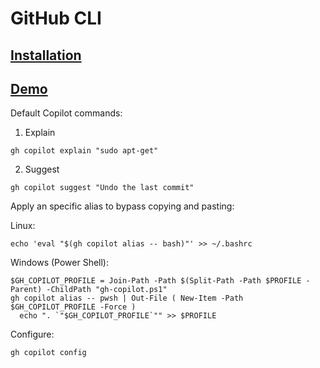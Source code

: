 # GitHub CLI

## [Installation](https://github.com/cli/cli?tab=readme-ov-file#installation)

## [Demo](https://learn.microsoft.com/en-us/training/modules/github-copilot-across-environments/5-git-hub-copilot-for-the-command-line?ns-enrollment-type=learningpath&ns-enrollment-id=learn.github-copilot)

Default Copilot commands:

1. Explain

```shell
gh copilot explain "sudo apt-get"
```
2. Suggest

```shell
gh copilot suggest "Undo the last commit"
```

Apply an specific alias to bypass copying and pasting:

Linux:

```shell
echo 'eval "$(gh copilot alias -- bash)"' >> ~/.bashrc
```

Windows (Power Shell):

```shell
$GH_COPILOT_PROFILE = Join-Path -Path $(Split-Path -Path $PROFILE -Parent) -ChildPath "gh-copilot.ps1"
gh copilot alias -- pwsh | Out-File ( New-Item -Path $GH_COPILOT_PROFILE -Force )
  echo ". `"$GH_COPILOT_PROFILE`"" >> $PROFILE
```

Configure:

```shell
gh copilot config
```